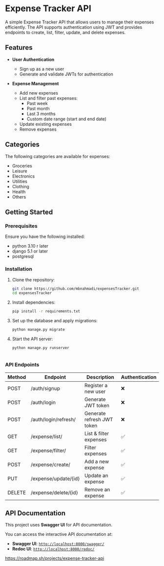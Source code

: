 # Expense Tracker API  

A simple Expense Tracker API that allows users to manage their expenses efficiently. The API supports authentication using JWT and provides endpoints to create, list, filter, update, and delete expenses.

## Features  

- **User Authentication**  
  - Sign up as a new user  
  - Generate and validate JWTs for authentication  

- **Expense Management**  
  - Add new expenses  
  - List and filter past expenses:  
    - Past week  
    - Past month  
    - Last 3 months  
    - Custom date range (start and end date)  
  - Update existing expenses  
  - Remove expenses  

## Categories  

The following categories are available for expenses:  

- Groceries  
- Leisure  
- Electronics  
- Utilities  
- Clothing  
- Health  
- Others  


## Getting Started  

### Prerequisites  

Ensure you have the following installed:  

- python 3.10 r later 
- django 5.1 or later 
- postgresql 

### Installation  

1. Clone the repository:  
   ```sh
   git clone https://github.com/mbnahmadi/expensesTracker.git
   cd expensesTracker


2. Install dependencies:
    ```sh
    pip install -r requirements.txt 

3. Set up the database and apply migrations:
    ```sh
    python manage.py migrate

4. Start the API server:
    ```sh
    python manage.py runserver



### API Endpoints  

| Method  | Endpoint                  | Description                | Authentication |
|---------|---------------------------|----------------------------|---------------|
| POST    | /auth/signup              | Register a new user        | ❌            |
| POST    | /auth/login               | Generate JWT token         | ❌            |
| POST    | /auth/login/refresh/      | Generate refresh JWT token | ❌            |
| GET     | /expense/list/            | List & filter expenses     | ✅            |
| GET     | /expense/filter/          | Filter expenses            | ✅            |
| POST    | /expense/create/          | Add a new expense          | ✅            |
| PUT     | /expense/update/{id}      | Update an expense          | ✅            |
| DELETE  | /expense/delete/{id}      | Remove an expense          | ✅            |

    

## API Documentation  

This project uses **Swagger UI** for API documentation.  

You can access the interactive API documentation at:  

- **Swagger UI**: [`http://localhost:8000/swagger/`](http://localhost:8000/swagger/)  
- **Redoc UI**: [`http://localhost:8000/redoc/`](http://localhost:8000/redoc/)  

https://roadmap.sh/projects/expense-tracker-api

